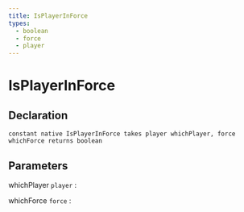 ```yaml
---
title: IsPlayerInForce
types:
  - boolean
  - force
  - player
---
```


# IsPlayerInForce

## Declaration

```jass
constant native IsPlayerInForce takes player whichPlayer, force whichForce returns boolean
```

## Parameters
whichPlayer `player`
: 

whichForce `force`
: 
